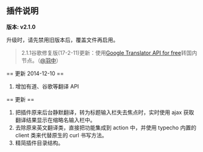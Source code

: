 ## 插件说明 ##

**版本: v2.1.0**

升级时，请先禁用旧版本后，覆盖文件再启用。

 > 2.1.1谷歌修复版(17-2-11)更新：使用[Google Translator API for free](https://github.com/statickidz/php-google-translate-free)转国内节点。（[@羽中](https://github.com/jzwalk)）

== 更新 2014-12-10 ==

 1. 增加有道、谷歌等翻译 API

== 更新 ==

 1. 把插件原来后台静默翻译，转为标题输入栏失去焦点时，实时使用 ajax 获取翻译结果显示在缩略名输入栏中。
 2. 去除原来英文翻译类，直接把功能集成到 action 中，并使用 typecho 内置的 client 类来代替原生的 curl 书写方法。
 3. 精简插件目录结构。
